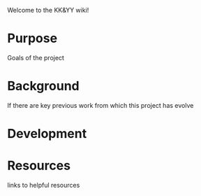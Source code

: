 Welcome to the KK&YY wiki!

# Purpose
Goals of the project
# Background
If there are key previous work from which this project has evolve
# Development

# Resources
links to helpful resources